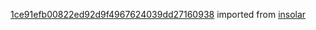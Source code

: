 [1ce91efb00822ed92d9f4967624039dd27160938](https://github.com/insolar/insolar/commit/1ce91efb00822ed92d9f4967624039dd27160938) imported from [insolar](https://github.com/insolar/insolar)
